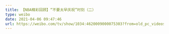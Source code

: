 ```yaml
---
title: 【NBA精彩回顾】“不要太早庆祝”时刻（二）
type: weibo
date: 2021-04-06 09:47:46
url: https://weibo.com/tv/show/1034:4620009000075303?from=old_pc_videoshow
---
```


<!-- more -->